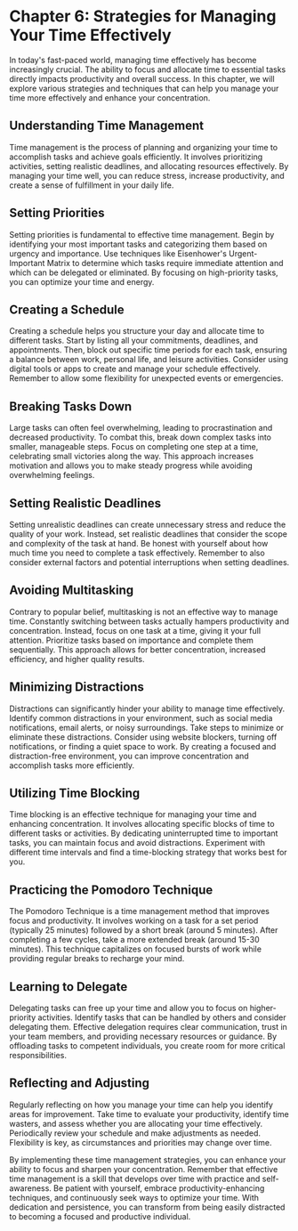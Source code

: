 Chapter 6: Strategies for Managing Your Time Effectively
========================================================

In today's fast-paced world, managing time effectively has become increasingly crucial. The ability to focus and allocate time to essential tasks directly impacts productivity and overall success. In this chapter, we will explore various strategies and techniques that can help you manage your time more effectively and enhance your concentration.

Understanding Time Management
-----------------------------

Time management is the process of planning and organizing your time to accomplish tasks and achieve goals efficiently. It involves prioritizing activities, setting realistic deadlines, and allocating resources effectively. By managing your time well, you can reduce stress, increase productivity, and create a sense of fulfillment in your daily life.

Setting Priorities
------------------

Setting priorities is fundamental to effective time management. Begin by identifying your most important tasks and categorizing them based on urgency and importance. Use techniques like Eisenhower's Urgent-Important Matrix to determine which tasks require immediate attention and which can be delegated or eliminated. By focusing on high-priority tasks, you can optimize your time and energy.

Creating a Schedule
-------------------

Creating a schedule helps you structure your day and allocate time to different tasks. Start by listing all your commitments, deadlines, and appointments. Then, block out specific time periods for each task, ensuring a balance between work, personal life, and leisure activities. Consider using digital tools or apps to create and manage your schedule effectively. Remember to allow some flexibility for unexpected events or emergencies.

Breaking Tasks Down
-------------------

Large tasks can often feel overwhelming, leading to procrastination and decreased productivity. To combat this, break down complex tasks into smaller, manageable steps. Focus on completing one step at a time, celebrating small victories along the way. This approach increases motivation and allows you to make steady progress while avoiding overwhelming feelings.

Setting Realistic Deadlines
---------------------------

Setting unrealistic deadlines can create unnecessary stress and reduce the quality of your work. Instead, set realistic deadlines that consider the scope and complexity of the task at hand. Be honest with yourself about how much time you need to complete a task effectively. Remember to also consider external factors and potential interruptions when setting deadlines.

Avoiding Multitasking
---------------------

Contrary to popular belief, multitasking is not an effective way to manage time. Constantly switching between tasks actually hampers productivity and concentration. Instead, focus on one task at a time, giving it your full attention. Prioritize tasks based on importance and complete them sequentially. This approach allows for better concentration, increased efficiency, and higher quality results.

Minimizing Distractions
-----------------------

Distractions can significantly hinder your ability to manage time effectively. Identify common distractions in your environment, such as social media notifications, email alerts, or noisy surroundings. Take steps to minimize or eliminate these distractions. Consider using website blockers, turning off notifications, or finding a quiet space to work. By creating a focused and distraction-free environment, you can improve concentration and accomplish tasks more efficiently.

Utilizing Time Blocking
-----------------------

Time blocking is an effective technique for managing your time and enhancing concentration. It involves allocating specific blocks of time to different tasks or activities. By dedicating uninterrupted time to important tasks, you can maintain focus and avoid distractions. Experiment with different time intervals and find a time-blocking strategy that works best for you.

Practicing the Pomodoro Technique
---------------------------------

The Pomodoro Technique is a time management method that improves focus and productivity. It involves working on a task for a set period (typically 25 minutes) followed by a short break (around 5 minutes). After completing a few cycles, take a more extended break (around 15-30 minutes). This technique capitalizes on focused bursts of work while providing regular breaks to recharge your mind.

Learning to Delegate
--------------------

Delegating tasks can free up your time and allow you to focus on higher-priority activities. Identify tasks that can be handled by others and consider delegating them. Effective delegation requires clear communication, trust in your team members, and providing necessary resources or guidance. By offloading tasks to competent individuals, you create room for more critical responsibilities.

Reflecting and Adjusting
------------------------

Regularly reflecting on how you manage your time can help you identify areas for improvement. Take time to evaluate your productivity, identify time wasters, and assess whether you are allocating your time effectively. Periodically review your schedule and make adjustments as needed. Flexibility is key, as circumstances and priorities may change over time.

By implementing these time management strategies, you can enhance your ability to focus and sharpen your concentration. Remember that effective time management is a skill that develops over time with practice and self-awareness. Be patient with yourself, embrace productivity-enhancing techniques, and continuously seek ways to optimize your time. With dedication and persistence, you can transform from being easily distracted to becoming a focused and productive individual.

